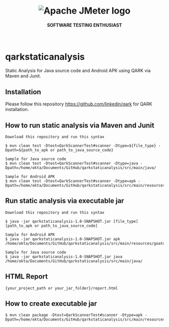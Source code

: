 <h1 align="center"><img src="https://user-images.githubusercontent.com/26521948/72658109-63a1d400-39e7-11ea-9667-c652586b4508.png" alt="Apache JMeter logo" /></h1>
<h4 align="center">SOFTWARE TESTING ENTHUSIAST</h4>
<br>

# qarkstaticanalysis
Static Analysis for Java source code and Android APK using QARK via Maven and Junit.

## Installation
Please follow this repository https://github.com/linkedin/qark for QARK installation.


## How to run static analysis via Maven and Junit
```
Download this repository and run this syntax

$ mvn clean test -Dtest=QarkScannerTest#scanner -Dtype=${file_type} -Dpath=${path_to_apk or path_to_java_source_code}

Sample for Java source code
$ mvn clean test -Dtest=QarkScannerTest#scanner -Dtype=java -Dpath=/home/okta/Documents/GitHub/qarkstaticanalysis/src/main/java/

Sample for Android APK
$ mvn clean test -Dtest=QarkScannerTest#scanner -Dtype=apk -Dpath=/home/okta/Documents/GitHub/qarkstaticanalysis/src/main/resources/goatdroid.apk
```

## Run static analysis via executable jar
```
Download this repository and run this syntax

$ java -jar qarkstaticanalysis-1.0-SNAPSHOT.jar [file_type] [path_to_apk or path_to_java_source_code]

Sample for Android APK
$ java -jar qarkstaticanalysis-1.0-SNAPSHOT.jar apk /home/okta/Documents/GitHub/qarkstaticanalysis/src/main/resources/goatdroid.apk

Sample for Java source code
$ java -jar qarkstaticanalysis-1.0-SNAPSHOT.jar java /home/okta/Documents/GitHub/qarkstaticanalysis/src/main/java/
```

## HTML Report
```
{your_project_path or your_jar_folder}/report.html
```

## How to create executable jar
```
$ mvn clean package -Dtest=QarkScannerTest#scanner -Dtype=apk -Dpath=/home/okta/Documents/GitHub/qarkstaticanalysis/src/main/resources/goatdroid.apk
```
